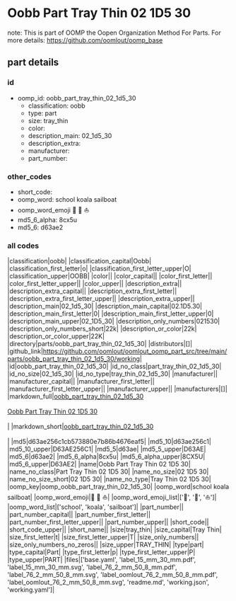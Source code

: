 # Oobb Part Tray Thin 02 1D5 30  

note: This is part of OOMP the Oopen Organization Method For Parts. For more details: https://github.com/oomlout/oomp_base

##  part details





### id
* oomp_id: oobb_part_tray_thin_02_1d5_30
  * classification: oobb
  * type: part
  * size: tray_thin
  * color: 
  * description_main: 02_1d5_30
  * description_extra: 
  * manufacturer: 
  * part_number: 

### other_codes
* short_code: 
* oomp_word: school koala sailboat
* oomp_word_emoji :school: :koala: :sailboat:
* md5_6_alpha: 8cx5u
* md5_6: d63ae2

### all codes 
|classification|oobb|
|classification_capital|Oobb|
|classification_first_letter|o|
|classification_first_letter_upper|O|
|classification_upper|OOBB|
|color||
|color_capital||
|color_first_letter||
|color_first_letter_upper||
|color_upper||
|description_extra||
|description_extra_capital||
|description_extra_first_letter||
|description_extra_first_letter_upper||
|description_extra_upper||
|description_main|02_1d5_30|
|description_main_capital|02.1D5.30|
|description_main_first_letter|0|
|description_main_first_letter_upper|0|
|description_main_upper|02_1D5_30|
|description_only_numbers|021530|
|description_only_numbers_short|22k|
|description_or_color|22k|
|description_or_color_upper|22K|
|directory|parts/oobb_part_tray_thin_02_1d5_30|
|distributors|[]|
|github_link|https://github.com/oomlout/oomlout_oomp_part_src/tree/main/parts/oobb_part_tray_thin_02_1d5_30/working|
|id|oobb_part_tray_thin_02_1d5_30|
|id_no_class|part_tray_thin_02_1d5_30|
|id_no_size|02_1d5_30|
|id_no_type|tray_thin_02_1d5_30|
|manufacturer||
|manufacturer_capital||
|manufacturer_first_letter||
|manufacturer_first_letter_upper||
|manufacturer_upper||
|manufacturers|[]|
|markdown_full|[oobb_part_tray_thin_02_1d5_30](https://github.com/oomlout/oomlout_oomp_part_src/tree/main/parts/oobb_part_tray_thin_02_1d5_30/working)<br>[](https://github.com/oomlout/oomlout_oomp_part_src/tree/main/parts/oobb_part_tray_thin_02_1d5_30/working)<br>[Oobb Part Tray Thin 02 1D5 30](https://github.com/oomlout/oomlout_oomp_part_src/tree/main/parts/oobb_part_tray_thin_02_1d5_30/working)<br><br>|
|markdown_short|[oobb_part_tray_thin_02_1d5_30](https://github.com/oomlout/oomlout_oomp_part_src/tree/main/parts/oobb_part_tray_thin_02_1d5_30/working)<br><br>|
|md5|d63ae256c1cb573880e7b86b4676eaf5|
|md5_10|d63ae256c1|
|md5_10_upper|D63AE256C1|
|md5_5|d63ae|
|md5_5_upper|D63AE|
|md5_6|d63ae2|
|md5_6_alpha|8cx5u|
|md5_6_alpha_upper|8CX5U|
|md5_6_upper|D63AE2|
|name|Oobb Part Tray Thin 02 1D5 30|
|name_no_class|Part Tray Thin 02 1D5 30|
|name_no_size|02 1D5 30|
|name_no_size_short|02 1D5 30|
|name_no_type|Tray Thin 02 1D5 30|
|oomp_key|oomp_oobb_part_tray_thin_02_1d5_30|
|oomp_word|school koala sailboat|
|oomp_word_emoji|:school: :koala: :sailboat:|
|oomp_word_emoji_list|[':school:', ':koala:', ':sailboat:']|
|oomp_word_list|['school', 'koala', 'sailboat']|
|part_number||
|part_number_capital||
|part_number_first_letter||
|part_number_first_letter_upper||
|part_number_upper||
|short_code||
|short_code_upper||
|short_name||
|size|tray_thin|
|size_capital|Tray Thin|
|size_first_letter|t|
|size_first_letter_upper|T|
|size_only_numbers||
|size_only_numbers_no_zeros||
|size_upper|TRAY_THIN|
|type|part|
|type_capital|Part|
|type_first_letter|p|
|type_first_letter_upper|P|
|type_upper|PART|
|files|['base.yaml', 'label_15_mm_30_mm.pdf', 'label_15_mm_30_mm.svg', 'label_76_2_mm_50_8_mm.pdf', 'label_76_2_mm_50_8_mm.svg', 'label_oomlout_76_2_mm_50_8_mm.pdf', 'label_oomlout_76_2_mm_50_8_mm.svg', 'readme.md', 'working.json', 'working.yaml']|
